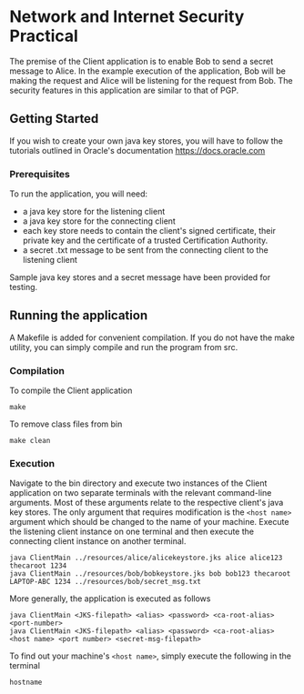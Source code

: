 # Network and Internet Security Practical
The premise of the Client application is to enable Bob to send a secret message to Alice. In the example execution of the application, Bob will be making the request and Alice will be listening for the request from Bob. The security features in this application are similar to that of PGP.

## Getting Started
If you wish to create your own java key stores, you will have to follow the tutorials outlined in Oracle's documentation https://docs.oracle.com

### Prerequisites
 To run the application, you will need:
 * a java key store for the listening client
 * a java key store for the connecting client
 * each key store needs to contain the client's signed certificate, their private key and the certificate of a trusted Certification Authority.
 * a secret .txt message to be sent from the connecting client to the listening client

 Sample java key stores and a secret message have been provided for testing.

## Running the application
A Makefile is added for convenient compilation. If you do not have the make utility, you can simply compile and run the program from src.

### Compilation
To compile the Client application
```
make
```

To remove class files from bin
```
make clean
```

### Execution
Navigate to the bin directory and execute two instances of the Client application on two separate terminals with the relevant command-line arguments. Most of these arguments relate to the respective client's java key stores. The only argument that requires modification is the `<host name>` argument which should be changed to the name of your machine. Execute the listening client instance on one terminal and then execute the connecting client instance on another terminal.
```
java ClientMain ../resources/alice/alicekeystore.jks alice alice123 thecaroot 1234
java ClientMain ../resources/bob/bobkeystore.jks bob bob123 thecaroot LAPTOP-ABC 1234 ../resources/bob/secret_msg.txt
```

More generally, the application is executed as follows
```
java ClientMain <JKS-filepath> <alias> <password> <ca-root-alias> <port-number>
java ClientMain <JKS-filepath> <alias> <password> <ca-root-alias> <host name> <port number> <secret-msg-filepath>
```

To find out your machine's ```<host name>```, simply execute the following in the terminal
```
hostname
```
